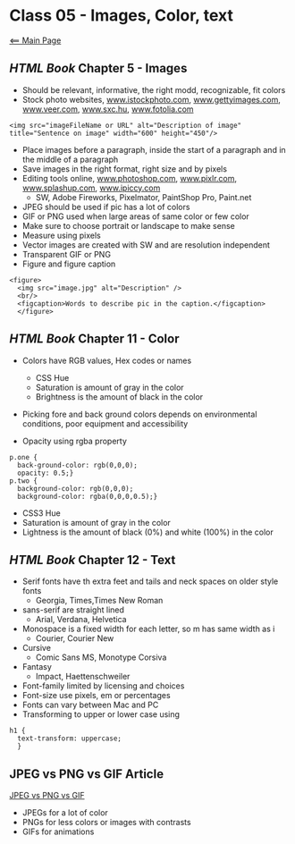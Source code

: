 # Class 05 - Images, Color, text

[<== Main Page](../README.md)

## *HTML Book* Chapter 5 - Images

- Should be relevant, informative, the right modd, recognizable, fit colors
- Stock photo websites, www.istockphoto.com, www.gettyimages.com, www.veer.com, www.sxc.hu, www.fotolia.com

```render-html
<img src="imageFileName or URL" alt="Description of image" title="Sentence on image" width="600" height="450"/>
```

- Place images before a paragraph, inside the start of a paragraph and in the middle of a paragraph
- Save images in the right format, right size and by pixels
- Editing tools online, www.photoshop.com, www.pixlr.com, www.splashup.com, www.ipiccy.com
  - SW, Adobe Fireworks, Pixelmator, PaintShop Pro, Paint.net
- JPEG should be used if pic has a lot of colors
- GIF or PNG used when large areas of same color or few color
- Make sure to choose portrait or landscape to make sense
- Measure using pixels
- Vector images are created with SW and are resolution independent
- Transparent GIF or PNG
- Figure and figure caption

```render-html
<figure>
  <img src="image.jpg" alt="Description" />
  <br/>
  <figcaption>Words to describe pic in the caption.</figcaption>
  </figure>
```

## *HTML Book* Chapter 11 - Color

- Colors have RGB values, Hex codes or names
  - CSS Hue
  - Saturation is amount of gray in the color
  - Brightness is the amount of black in the color

- Picking fore and back ground colors depends on environmental conditions, poor equipment and accessibility

- Opacity using rgba property
<!-- From HTMl & CSS book, page 254 -->

```render-css
p.one {
  back-ground-color: rgb(0,0,0);
  opacity: 0.5;}
p.two {
  background-color: rgb(0,0,0);
  background-color: rgba(0,0,0,0.5);}
```

- CSS3 Hue
- Saturation is amount of gray in the color
- Lightness is the amount of black (0%) and white (100%) in the color

## *HTML Book* Chapter 12 - Text

- Serif fonts have th extra feet and tails and neck spaces on older style fonts
  - Georgia, Times,Times New Roman
- sans-serif are straight lined
  - Arial, Verdana, Helvetica
- Monospace is a fixed width for each letter, so m has same width as i
  - Courier, Courier New
- Cursive
  - Comic Sans MS, Monotype Corsiva
- Fantasy
  - Impact, Haettenschweiler
- Font-family limited by licensing and choices
- Font-size use pixels, em or percentages
- Fonts can vary between Mac and PC
- Transforming to upper or lower case using 

```render-css
h1 {
  text-transform: uppercase;
  }
```

## JPEG vs PNG vs GIF Article

[JPEG vs PNG vs GIF](https://blog.imagekit.io/jpeg-vs-png-vs-gif-which-image-format-to-use-and-when-c8913ae3e01d)

- JPEGs for a lot of color
- PNGs for less colors or images with contrasts
- GIFs for animations
